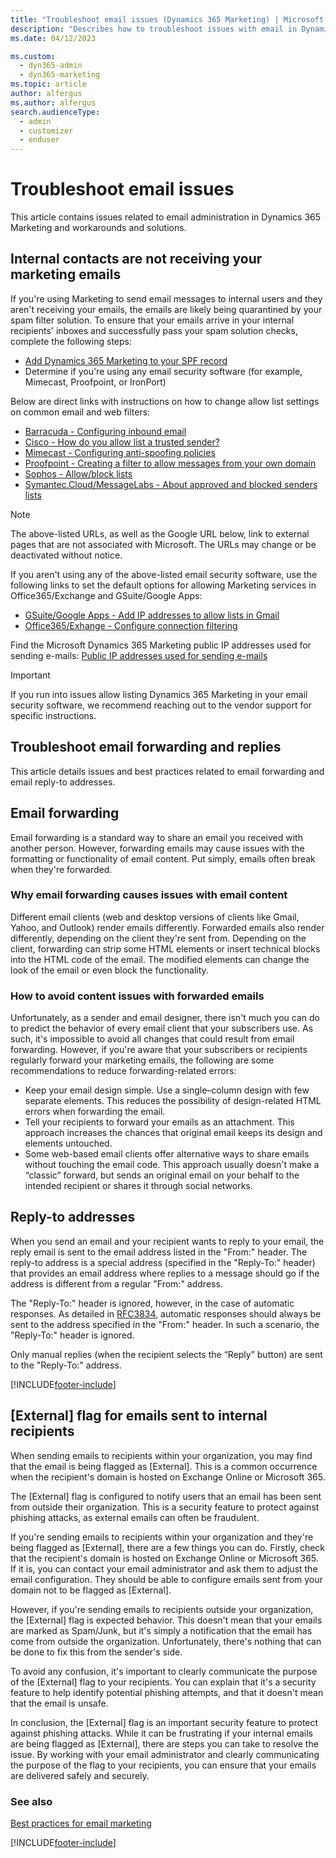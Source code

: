 ```yaml
---
title: "Troubleshoot email issues (Dynamics 365 Marketing) | Microsoft Docs"
description: "Describes how to troubleshoot issues with email in Dynamics 365 Marketing."
ms.date: 04/12/2023

ms.custom:
  - dyn365-admin
  - dyn365-marketing
ms.topic: article
author: alfergus
ms.author: alfergus
search.audienceType: 
  - admin
  - customizer
  - enduser
---
```


# Troubleshoot email issues

This article contains issues related to email administration in Dynamics 365 Marketing and workarounds and solutions.

## Internal contacts are not receiving your marketing emails

If you're using Marketing to send email messages to internal users and they aren't receiving your emails, the emails are likely being quarantined by your spam filter solution. To ensure that your emails arrive in your internal recipients' inboxes and successfully pass your spam solution checks, complete the following steps:

- [Add Dynamics 365 Marketing to your SPF record](create-spf-record.md)
- Determine if you're using any email security software (for example, Mimecast, Proofpoint, or IronPort)

Below are direct links with instructions on how to change allow list settings on common email and web filters:

- [Barracuda - Configuring inbound email](https://campus.barracuda.com/product/essentials/download/10YQ/barracuda-email-security-service-configuring-inbound-email/)
- [Cisco - How do you allow list a trusted sender?](https://www.cisco.com/c/en/us/support/docs/security/email-security-appliance/118585-qa-esa-00.html)
- [Mimecast - Configuring anti-spoofing policies](https://community.mimecast.com/s/article/Configuring-Anti-Spoofing-Policies-1695615136#jive_content_id_Configuring_an_AntiSpoofing_Policy)
- [Proofpoint - Creating a filter to allow messages from your own domain](https://help.proofpoint.com/Proofpoint_Essentials/Creating_a_filter_to_allow_messages_from_your_own_domain)
- [Sophos - Allow/block lists](https://sea.sophos.com/webhelp/sea/tasks/ConfigPolAllowBlockLists.html)
- [Symantec.Cloud/MessageLabs - About approved and blocked senders lists](https://help.symantec.com/cs/EMAIL_WEB.CLOUD/EMAILSECURITYCLOUD/Toc216427001_v116575109/About-approved-and-blocked-senders-lists)

> [!NOTE]
The above-listed URLs, as well as the Google URL below, link to external pages that are not associated with Microsoft. The URLs may change or be deactivated without notice.

If you aren't using any of the above-listed email security software, use the following links to set the default options for allowing Marketing services in Office365/Exchange and GSuite/Google Apps:

- [GSuite/Google Apps - Add IP addresses to allow lists in Gmail](https://support.google.com/a/answer/60751)
- [Office365/Exhange - Configure connection filtering](/microsoft-365/security/office-365-security/configure-the-connection-filter-policy)

Find the Microsoft Dynamics 365 Marketing public IP addresses used for sending e-mails: [Public IP addresses used for sending e-mails](get-ready-email-marketing.md#public-ip-addresses-used-for-sending-e-mails)

> [!IMPORTANT]
> If you run into issues allow listing Dynamics 365 Marketing in your email security software, we recommend reaching out to the vendor support for specific instructions. 

## Troubleshoot email forwarding and replies

This article details issues and best practices related to email forwarding and email reply-to addresses.

## Email forwarding

Email forwarding is a standard way to share an email you received with another person. However, forwarding emails may cause issues with the formatting or functionality of email content. Put simply, emails often break when they're forwarded.

### Why email forwarding causes issues with email content

Different email clients (web and desktop versions of clients like Gmail, Yahoo, and Outlook) render emails differently. Forwarded emails also render differently, depending on the client they're sent from. Depending on the client, forwarding can strip some HTML elements or insert technical blocks into the HTML code of the email. The modified elements can change the look of the email or even block the functionality.

### How to avoid content issues with forwarded emails

Unfortunately, as a sender and email designer, there isn't much you can do to predict the behavior of every email client that your subscribers use. As such, it's impossible to avoid all changes that could result from email forwarding. However, if you're aware that your subscribers or recipients regularly forward your marketing emails, the following are some recommendations to reduce forwarding-related errors:

- Keep your email design simple. Use a single–column design with few separate elements. This reduces the possibility of design-related HTML errors when forwarding the email.
- Tell your recipients to forward your emails as an attachment. This approach increases the chances that original email keeps its design and elements untouched.
- Some web-based email clients offer alternative ways to share emails without touching the email code. This approach usually doesn't make a “classic” forward, but sends an original email on your behalf to the intended recipient or shares it through social networks.

## Reply-to addresses

When you send an email and your recipient wants to reply to your email, the reply email is sent to the email address listed in the "From:" header. The reply-to address is a special address (specified in the "Reply-To:" header) that provides an email address where replies to a message should go if the address is different from a regular "From:" address.

The "Reply-To:" header is ignored, however, in the case of automatic responses. As detailed in [RFC3834](https://datatracker.ietf.org/doc/html/rfc3834), automatic responses should always be sent to the address specified in the "From:" header. In such a scenario, the "Reply-To:" header is ignored.

Only manual replies (when the recipient selects the “Reply” button) are sent to the "Reply-To:" address.

[!INCLUDE[footer-include](../includes/footer-banner.md)]

## [External] flag for emails sent to internal recipients

When sending emails to recipients within your organization, you may find that the email is being flagged as [External]. This is a common occurrence when the recipient's domain is hosted on Exchange Online or Microsoft 365.

The [External] flag is configured to notify users that an email has been sent from outside their organization. This is a security feature to protect against phishing attacks, as external emails can often be fraudulent.

If you're sending emails to recipients within your organization and they're being flagged as [External], there are a few things you can do. Firstly, check that the recipient's domain is hosted on Exchange Online or Microsoft 365. If it is, you can contact your email administrator and ask them to adjust the email configuration. They should be able to configure emails sent from your domain not to be flagged as [External].

However, if you're sending emails to recipients outside your organization, the [External] flag is expected behavior. This doesn't mean that your emails are marked as Spam/Junk, but it's simply a notification that the email has come from outside the organization. Unfortunately, there's nothing that can be done to fix this from the sender's side.

To avoid any confusion, it's important to clearly communicate the purpose of the [External] flag to your recipients. You can explain that it's a security feature to help identify potential phishing attempts, and that it doesn't mean that the email is unsafe.

In conclusion, the [External] flag is an important security feature to protect against phishing attacks. While it can be frustrating if your internal emails are being flagged as [External], there are steps you can take to resolve the issue. By working with your email administrator and clearly communicating the purpose of the flag to your recipients, you can ensure that your emails are delivered safely and securely.

### See also

[Best practices for email marketing](get-ready-email-marketing.md)  

[!INCLUDE[footer-include](../includes/footer-banner.md)]
